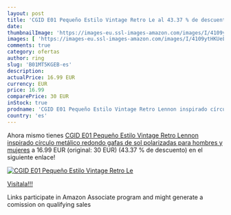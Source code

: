 ```yaml
---
layout: post
title: 'CGID E01 Pequeño Estilo Vintage Retro Le al 43.37 % de descuento'
date: 
thumbnailImage: 'https://images-eu.ssl-images-amazon.com/images/I/4109ytHKUeL._SL200_.jpg'
images: [ 'https://images-eu.ssl-images-amazon.com/images/I/4109ytHKUeL._SL200_.jpg' ]
comments: true
category: ofertas
author: ring
slug: 'B01MT5KGEB-es'
description:
actualPrice: 16.99 EUR
currency: EUR
price: 16.99
comparePrice: 30 EUR
inStock: true
prodname: 'CGID E01 Pequeño Estilo Vintage Retro Lennon inspirado círculo metálico redondo gafas de sol polarizadas para hombres y mujeres'
country: 'es'
---
```


Ahora mismo tienes [CGID E01 Pequeño Estilo Vintage Retro Lennon inspirado círculo metálico redondo gafas de sol polarizadas para hombres y mujeres](https://www.amazon.es/dp/B01MT5KGEB/?tag=tolees-21) a 16.99 EUR (original: 30 EUR) (43.37 %  de descuento) en el siguiente enlace!

[![CGID E01 Pequeño Estilo Vintage Retro Le](https://images-eu.ssl-images-amazon.com/images/I/4109ytHKUeL._SL200_.jpg)](https://www.amazon.es/dp/B01MT5KGEB/?tag=tolees-21)

[Visítala!!!](https://www.amazon.es/dp/B01MT5KGEB/?tag=tolees-21)

Links participate in Amazon Associate program and might generate a comission on qualifying sales
